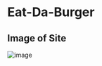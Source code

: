 # Eat-Da-Burger

## Image of Site
![image](https://user-images.githubusercontent.com/68489432/99195800-05a06300-2756-11eb-9c25-e32b95f5c5e6.png)
